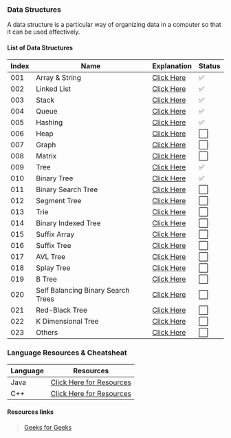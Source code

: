 ### Data Structures

A data structure is a particular way of organizing data in a computer so that it can be used effectively. 

#### List of Data Structures

| Index | Name | Explanation | Status |
| - | ------------- | ------------- | ----- |
| 001 | Array & String  | [Click Here](https://github.com/thisiskushal31/Datastructures-and-Algorithms/blob/main/DataStructures/01-Array_&_String.md) | ✅ |
| 002 | Linked List  | [Click Here](https://github.com/thisiskushal31/Datastructures-and-Algorithms/blob/main/DataStructures/02-Linked_List.md) | ✅ |
| 003 | Stack  | [Click Here](https://github.com/thisiskushal31/Datastructures-and-Algorithms/blob/main/DataStructures/03-Stack.md) | ✅ |
| 004 | Queue  | [Click Here](https://github.com/thisiskushal31/Datastructures-and-Algorithms/blob/main/DataStructures/04-Queue.md) | ✅ |
| 005 | Hashing  | [Click Here](https://github.com/thisiskushal31/Datastructures-and-Algorithms/blob/main/DataStructures/05-Hashing.md) | ✅ |
| 006 | Heap  | [Click Here](https://github.com/thisiskushal31/Datastructures-and-Algorithms/blob/main/DataStructures/06-Heap.md) | ⬜️ |
| 007 | Graph  | [Click Here](https://github.com/thisiskushal31/Datastructures-and-Algorithms/blob/main/DataStructures/07-Graph.md) | ⬜️ |
| 008 | Matrix  | [Click Here](https://github.com/thisiskushal31/Datastructures-and-Algorithms/blob/main/DataStructures/08-Matrix.md) | ⬜️ |
| 009 | Tree  | [Click Here](https://github.com/thisiskushal31/Datastructures-and-Algorithms/blob/main/DataStructures/09-Tree.md) | ✅ |
| 010 | Binary Tree  | [Click Here](https://github.com/thisiskushal31/Datastructures-and-Algorithms/blob/main/DataStructures/10-Binary_Tree.md) | ✅ |
| 011 | Binary Search Tree  | [Click Here](https://github.com/thisiskushal31/Datastructures-and-Algorithms/blob/main/DataStructures/11-Binary-Search-Tree.md) | ⬜️ |
| 012 | Segment Tree  | [Click Here](https://github.com/thisiskushal31/Datastructures-and-Algorithms/blob/main/DataStructures/12-Segment_Tree.md) | ⬜️ |
| 013 | Trie  | [Click Here](https://github.com/thisiskushal31/Datastructures-and-Algorithms/blob/main/DataStructures/13-Trie.md) | ⬜️ |
| 014 | Binary Indexed Tree  | [Click Here](https://github.com/thisiskushal31/Datastructures-and-Algorithms/blob/main/DataStructures/14-Binary_Indexed_Tree.md) | ⬜️ |
| 015 | Suffix Array   | [Click Here](https://github.com/thisiskushal31/Datastructures-and-Algorithms/blob/main/DataStructures/15-Suffix_Array.md) | ⬜️ |
| 016 | Suffix Tree  | [Click Here](https://github.com/thisiskushal31/Datastructures-and-Algorithms/blob/main/DataStructures/16-Suffix_Tree.md) | ⬜️ |
| 017 | AVL Tree  | [Click Here](https://github.com/thisiskushal31/Datastructures-and-Algorithms/blob/main/DataStructures/17-AVL_Tree.md) | ⬜️ |
| 018 | Splay Tree  | [Click Here](https://github.com/thisiskushal31/Datastructures-and-Algorithms/blob/main/DataStructures/18-Splay_Tree.md) | ⬜️ |
| 019 | B Tree  | [Click Here](https://github.com/thisiskushal31/Datastructures-and-Algorithms/blob/main/DataStructures/19-B_Tree.md) | ⬜️ |
| 020 | Self Balancing Binary Search Trees  | [Click Here](https://github.com/thisiskushal31/Datastructures-and-Algorithms/blob/main/DataStructures/20-Self_Balancing_Binary_Search_Trees.md) | ⬜️ |
| 021 | Red-Black Tree  | [Click Here](https://github.com/thisiskushal31/Datastructures-and-Algorithms/blob/main/DataStructures/21-Red_Black_Tree.md) | ⬜️ |
| 022 | K Dimensional Tree | [Click Here](https://github.com/thisiskushal31/Datastructures-and-Algorithms/blob/main/DataStructures/22-K_Dimensional_Tree.md) | ⬜️ |
| 023 | Others | [Click Here](https://github.com/thisiskushal31/Datastructures-and-Algorithms/blob/main/DataStructures/23-Others.md) | ⬜️ |

### Language Resources & Cheatsheat

| Language | Resources |
| ----- | ----- |
| Java | [Click Here for Resources](https://github.com/thisiskushal31/Commands-and-Cheatsheets/tree/main/Langauges/java) |
| C++ | [Click Here for Resources](https://github.com/thisiskushal31/Commands-and-Cheatsheets/tree/main/Langauges/cpp) |
#### Resources links

> [Geeks for Geeks](https://www.geeksforgeeks.org/data-structures)